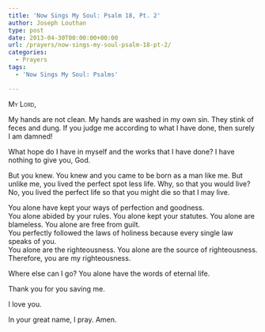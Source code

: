 ```yaml
---
title: 'Now Sings My Soul: Psalm 18, Pt. 2'
author: Joseph Louthan
type: post
date: 2013-04-30T00:00:00+00:00
url: /prayers/now-sings-my-soul-psalm-18-pt-2/
categories:
  - Prayers
tags:
  - 'Now Sings My Soul: Psalms'

---
```

<div style="font-variant: small-caps;">
  My Lord,
</div>

My hands are not clean. My hands are washed in my own sin. They stink of feces and dung. If you judge me according to what I have done, then surely I am damned!

What hope do I have in myself and the works that I have done? I have nothing to give you, God.

But you knew. You knew and you came to be born as a man like me. But unlike me, you lived the perfect spot less life. Why, so that you would live? No, you lived the perfect life so that you might die so that I may live.

You alone have kept your ways of perfection and goodness.  
You alone abided by your rules. You alone kept your statutes. You alone are blameless. You alone are free from guilt.  
You perfectly followed the laws of holiness because every single law speaks of you.  
You alone are the righteousness. You alone are the source of righteousness. Therefore, you are my righteousness.  

Where else can I go? You alone have the words of eternal life.

Thank you for you saving me.

I love you.

In your great name, I pray.
Amen.
